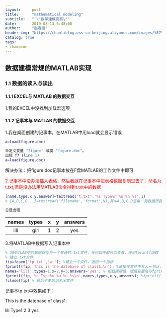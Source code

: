 ```yaml
---
layout:     post
title:      "mathematical modeling"
subtitle:   " \"数学建模竞赛\""
date:       2019-08-13 6:48:00
author:     "赵春丽"
header-img: "https://chunliblog.oss-cn-beijing.aliyuncs.com/images/%E7%94%9F%E6%9C%BA%E5%B0%8F%E6%B5%B7%E8%B1%9A.jpg"
catalog: true
tags:
- champion
---
```


## 数据建模常规的MATLAB实现

### 1.1 数据的读入与读出

#### 1.1.1 EXCEL与 MATLAB 的数据交互

1.我的EXCEL中没找到加载宏选项

#### 1.1.2 记事本与 MATLAB 的数据交互

1.我在桌面创建的记事本，在MATLAB中用load就会显示错误

``` MATLAB
a=load(figure.doc) 

未定义变量 "figure" 或类 "figure.doc"。
出错 f7 (line 1)
a=load(figure.doc)
```
解决办法：把figure.doc记事本放在F盘MATLAB的工作文件中即可

<font color="red">2.记事本中没办法插入表格，然后我就在记事本中把表格数据复制过去了，命名为t.txt,但是没办法用MATLAB命令得到t.txt中的数据</font>

``` MATLAB
[name,type,x,y,answer]=textread('t.txt','%s Type%n %n %n %s',1) 
% [A,B,C,D...]=textread('filename','format',N),其中A,B,C,D是每一列数据所要保存的变量名，format为读取格式,N是读取几次

总是出错
```

| names | types |  x  |  y  | answers |
| :---: | :---: |:---:|:---:| :---: |
|  lili |  girl |  1  |  2  |  yes  |

3.将MATLAB中数据写入记事本中

``` MATLAB
% 将MATLAB中的数据保存为一个普通的.txt文件，任何软件都可以查看，使用fprintf函数
% 建立.txt文件
fip=fopen('tp.txt','wt'); %建立一个文件，返回一个指标
fprintf(fip,'This is the datebase of class1.\n'); %直接在文件中写入一句话，当然也可以不写
names='lili';types=1;x=2;y=3;answers='yes'; % 把数据赋值，赋值变量名与fprintf中的A1,,,An要一致
fprintf(fip,'%s Type%u %u %u %s\n',names,types,x,y,answers); %fprintf(fileID,formatSpec,A1,...,An)；%s是字符串；%f表示浮点数；%u表示十进制数，易错
fclose(fip) % 最后不要忘记关闭文件
```

记事本tp.txt中效果如下：

This is the datebase of class1.

lili Type1 2 3 yes



